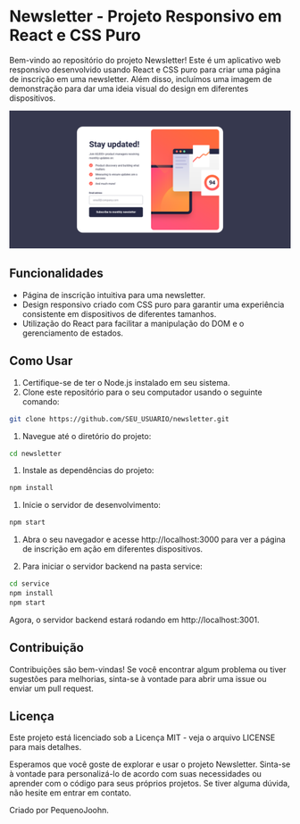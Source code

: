 # Newsletter - Projeto Responsivo em React e CSS Puro

Bem-vindo ao repositório do projeto Newsletter! Este é um aplicativo web responsivo desenvolvido usando React e CSS puro para criar uma página de inscrição em uma newsletter. Além disso, incluímos uma imagem de demonstração para dar uma ideia visual do design em diferentes dispositivos.

![Demonstração do Projeto](preview.png)

## Funcionalidades

- Página de inscrição intuitiva para uma newsletter.
- Design responsivo criado com CSS puro para garantir uma experiência consistente em dispositivos de diferentes tamanhos.
- Utilização do React para facilitar a manipulação do DOM e o gerenciamento de estados.

## Como Usar

1. Certifique-se de ter o Node.js instalado em seu sistema.
2. Clone este repositório para o seu computador usando o seguinte comando:

```bash
git clone https://github.com/SEU_USUARIO/newsletter.git
```

1. Navegue até o diretório do projeto:

```bash
cd newsletter
```

1. Instale as dependências do projeto:

```bash
npm install
```

1. Inicie o servidor de desenvolvimento:

```bash
npm start
```

1. Abra o seu navegador e acesse http://localhost:3000 para ver a página de inscrição em ação em diferentes dispositivos.

2. Para iniciar o servidor backend na pasta service:

```bash
cd service
npm install
npm start
```

Agora, o servidor backend estará rodando em http://localhost:3001.

## Contribuição

Contribuições são bem-vindas! Se você encontrar algum problema ou tiver sugestões para melhorias, sinta-se à vontade para abrir uma issue ou enviar um pull request.

## Licença

Este projeto está licenciado sob a Licença MIT - veja o arquivo LICENSE para mais detalhes.

Esperamos que você goste de explorar e usar o projeto Newsletter. Sinta-se à vontade para personalizá-lo de acordo com suas necessidades ou aprender com o código para seus próprios projetos. Se tiver alguma dúvida, não hesite em entrar em contato.

Criado por PequenoJoohn.
